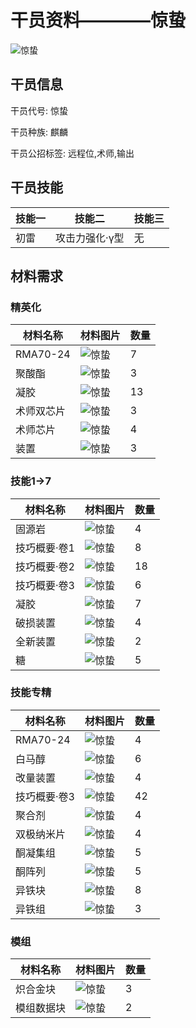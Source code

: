 # 干员资料————惊蛰

![惊蛰](./oprImages/惊蛰.png)

## 干员信息

干员代号: 惊蛰

干员种族: 麒麟

干员公招标签: 远程位,术师,输出

## 干员技能

| 技能一       | 技能二   | 技能三 |
| ------------ | -------- | ------ |
| 初雷 | 攻击力强化·γ型 | 无 |

## 材料需求

### 精英化

| 材料名称      | 材料图片 | 数量  |
|---------|---------|-----|
| RMA70-24 | ![惊蛰](./matIcons/RMA70-24.png)  |   7  |
| 聚酸酯 | ![惊蛰](./matIcons/聚酸酯.png)  |   3  |
| 凝胶 | ![惊蛰](./matIcons/凝胶.png)  |   13  |
| 术师双芯片 | ![惊蛰](./matIcons/术师双芯片.png)  |   3  |
| 术师芯片 | ![惊蛰](./matIcons/术师芯片.png)  |   4  |
| 装置 | ![惊蛰](./matIcons/装置.png)  |   3  |

### 技能1→7

| 材料名称      | 材料图片 | 数量  |
|---------|---------|-----|
| 固源岩 | ![惊蛰](./matIcons/固源岩.png)  |   4  |
| 技巧概要·卷1 | ![惊蛰](./matIcons/技巧概要·卷1.png)  |   8  |
| 技巧概要·卷2 | ![惊蛰](./matIcons/技巧概要·卷2.png)  |   18  |
| 技巧概要·卷3 | ![惊蛰](./matIcons/技巧概要·卷3.png)  |   6  |
| 凝胶 | ![惊蛰](./matIcons/凝胶.png)  |   7  |
| 破损装置 | ![惊蛰](./matIcons/破损装置.png)  |   4  |
| 全新装置 | ![惊蛰](./matIcons/全新装置.png)  |   2  |
| 糖 | ![惊蛰](./matIcons/糖.png)  |   5  |

### 技能专精

| 材料名称      | 材料图片 | 数量  |
|---------|---------|-----|
| RMA70-24 | ![惊蛰](./matIcons/RMA70-24.png)  |   4  |
| 白马醇 | ![惊蛰](./matIcons/白马醇.png)  |   6  |
| 改量装置 | ![惊蛰](./matIcons/改量装置.png)  |   4  |
| 技巧概要·卷3 | ![惊蛰](./matIcons/技巧概要·卷3.png)  |   42  |
| 聚合剂 | ![惊蛰](./matIcons/聚合剂.png)  |   4  |
| 双极纳米片 | ![惊蛰](./matIcons/双极纳米片.png)  |   4  |
| 酮凝集组 | ![惊蛰](./matIcons/酮凝集组.png)  |   5  |
| 酮阵列 | ![惊蛰](./matIcons/酮阵列.png)  |   5  |
| 异铁块 | ![惊蛰](./matIcons/异铁块.png)  |   8  |
| 异铁组 | ![惊蛰](./matIcons/异铁组.png)  |   3  |

### 模组

| 材料名称      | 材料图片 | 数量  |
|---------|---------|-----|
| 炽合金块 | ![惊蛰](./matIcons/炽合金块.png)  |   3  |
| 模组数据块 | ![惊蛰](./暂无材料图片)  |   2  |
